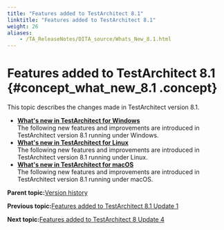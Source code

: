 ```yaml
--- 
title: "Features added to TestArchitect 8.1"
linktitle: "Features added to TestArchitect 8.1"
weight: 26
aliases: 
    - /TA_ReleaseNotes/DITA_source/Whats_New_8.1.html
---
```

# Features added to TestArchitect 8.1 {#concept_what_new_8.1 .concept}

This topic describes the changes made in TestArchitect version 8.1.

-   **[What's new in TestArchitect for Windows](../../TA_ReleaseNotes/DITA_source/Whats_New_8.1_Windows.html)**  
The following new features and improvements are introduced in TestArchitect version 8.1 running under Windows.
-   **[What's new in TestArchitect for Linux](../../TA_ReleaseNotes/DITA_source/Whats_New_8.1_Linux.html)**  
The following new features and improvements are introduced in TestArchitect version 8.1 running under Linux.
-   **[What's new in TestArchitect for macOS](../../TA_ReleaseNotes/DITA_source/Whats_New_8.1_Mac.html)**  
The following new features and improvements are introduced in TestArchitect version 8.1 running under macOS.

**Parent topic:**[Version history](../../TA_ReleaseNotes/DITA_source/Version_History.html)

**Previous topic:**[Features added to TestArchitect 8.1 Update 1](../../TA_ReleaseNotes/DITA_source/Whats_New_8.1_update_1.html)

**Next topic:**[Features added to TestArchitect 8 Update 4](../../TA_ReleaseNotes/DITA_source/Whats_New_8_update_4.html)

